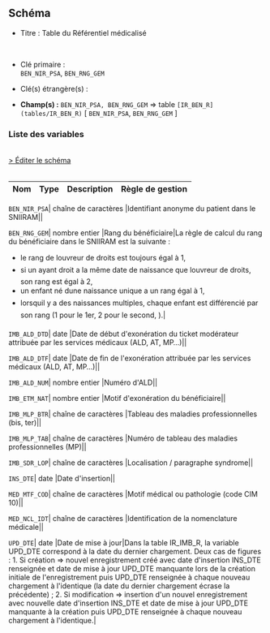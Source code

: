 ## Schéma


- Titre : Table du Référentiel médicalisé
<br />


- Clé primaire : <br />`BEN_NIR_PSA`, `BEN_RNG_GEM`<br />


- Clé(s) étrangère(s) : <br />

- **Champ(s) :** `BEN_NIR_PSA, BEN_RNG_GEM`
  => table `[IR_BEN_R](tables/IR_BEN_R)` [ `BEN_NIR_PSA`, `BEN_RNG_GEM` ]<br />

 
### Liste des variables
<br />
<div>
    <a href="https://gitlab.com/healthdatahub/applications-du-hdh/schema-snds/-/tree/master/schemas/REFERENTIELS/IR_IMB_R.json"
       target="_blank" rel="noopener noreferrer">> Éditer le schéma</a>
</div>
<br />

Nom | Type | Description | Règle de gestion
-|-|-|-



`BEN_NIR_PSA`| chaîne de caractères |Identifiant anonyme du patient dans le SNIIRAM||

`BEN_RNG_GEM`| nombre entier |Rang du bénéficiaire|La règle de calcul du rang du bénéficiaire dans le SNIIRAM est la suivante :
- le rang de louvreur de droits est toujours égal à 1,
- si un ayant droit a la même date de naissance que louvreur de droits, son rang est égal à 2,
- un enfant né dune naissance unique a un rang égal à 1,
- lorsquil y a des naissances multiples, chaque enfant est différencié par son rang (1 pour le 1er, 2 pour le second, ).|

`IMB_ALD_DTD`| date |Date de début d'exonération du ticket modérateur attribuée par les services médicaux (ALD, AT, MP…)||

`IMB_ALD_DTF`| date |Date de fin de l'exonération attribuée par les services médicaux (ALD, AT, MP…)||

`IMB_ALD_NUM`| nombre entier |Numéro d'ALD||

`IMB_ETM_NAT`| nombre entier |Motif d'exonération du bénéficiaire||

`IMB_MLP_BTR`| chaîne de caractères |Tableau des maladies professionnelles (bis, ter)||

`IMB_MLP_TAB`| chaîne de caractères |Numéro de tableau des maladies professionnelles (MP)||

`IMB_SDR_LOP`| chaîne de caractères |Localisation / paragraphe syndrome||

`INS_DTE`| date |Date d'insertion||

`MED_MTF_COD`| chaîne de caractères |Motif médical ou pathologie (code CIM 10)||

`MED_NCL_IDT`| chaîne de caractères |Identification de la nomenclature médicale||

`UPD_DTE`| date |Date de mise à jour|Dans la table IR_IMB_R, la variable UPD_DTE correspond à la date du dernier chargement.  Deux cas de figures :     1. Si création => nouvel enregistrement créé avec date d'insertion INS_DTE renseignée et date de mise à jour UPD_DTE manquante lors de la création initiale de l'enregistrement puis UPD_DTE renseignée à chaque nouveau chargement à l'identique (la date du dernier chargement écrase la précédente) ;     2. Si modification => insertion d'un nouvel enregistrement avec nouvelle date d'insertion INS_DTE et date de mise à jour UPD_DTE manquante à la création puis UPD_DTE renseignée à chaque nouveau chargement à l'identique.|
